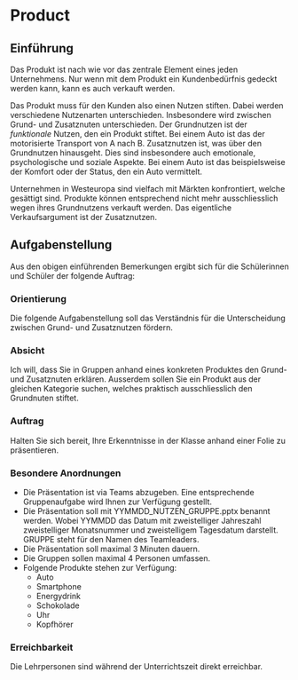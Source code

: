 # Product

## Einführung

Das Produkt ist nach wie vor das zentrale Element eines jeden
Unternehmens. Nur wenn mit dem Produkt ein Kundenbedürfnis gedeckt
werden kann, kann es auch verkauft werden.

Das Produkt muss für den Kunden also einen Nutzen stiften. Dabei werden
verschiedene Nutzenarten unterschieden. Insbesondere wird zwischen
Grund- und Zusatznuten unterschieden. Der Grundnutzen ist der
*funktionale* Nutzen, den ein Produkt stiftet. Bei einem Auto ist das der
motorisierte Transport von A nach B. Zusatznutzen ist, was über den
Grundnutzen hinausgeht. Dies sind insbesondere auch emotionale,
psychologische und soziale Aspekte. Bei einem Auto ist das
beispielsweise der
Komfort oder der Status, den ein Auto vermittelt.

Unternehmen in Westeuropa sind vielfach mit Märkten konfrontiert, welche
gesättigt sind. Produkte können entsprechend nicht mehr
ausschliesslich wegen ihres Grundnutzens verkauft werden. Das
eigentliche Verkaufsargument ist der Zusatznutzen.

## Aufgabenstellung

Aus den obigen einführenden Bemerkungen ergibt sich für die Schülerinnen und
Schüler der folgende Auftrag:

### Orientierung

Die folgende Aufgabenstellung soll das Verständnis für die
Unterscheidung zwischen Grund- und Zusatznutzen fördern.

### Absicht

Ich will, dass Sie in Gruppen anhand eines konkreten Produktes den
Grund- und Zusatznuten erklären. Ausserdem sollen Sie ein Produkt aus
der gleichen Kategorie suchen, welches praktisch ausschliesslich den
Grundnuten stiftet.

### Auftrag

Halten Sie sich bereit, Ihre Erkenntnisse in der Klasse anhand einer
Folie zu präsentieren.

### Besondere Anordnungen

* Die Präsentation ist via Teams abzugeben. Eine entsprechende
  Gruppenaufgabe wird Ihnen zur Verfügung gestellt.
* Die Präsentation soll mit YYMMDD_NUTZEN_GRUPPE.pptx benannt werden.
  Wobei YYMMDD das Datum mit zweistelliger Jahreszahl zweistelliger
  Monatsnummer und zweistelligem Tagesdatum darstellt. GRUPPE steht für
  den Namen des Teamleaders.
* Die Präsentation soll maximal 3 Minuten dauern.
* Die Gruppen sollen maximal 4 Personen umfassen.
* Folgende Produkte stehen zur Verfügung:
  * Auto
  * Smartphone
  * Energydrink
  * Schokolade
  * Uhr
  * Kopfhörer

### Erreichbarkeit

Die Lehrpersonen sind während der Unterrichtszeit direkt erreichbar.